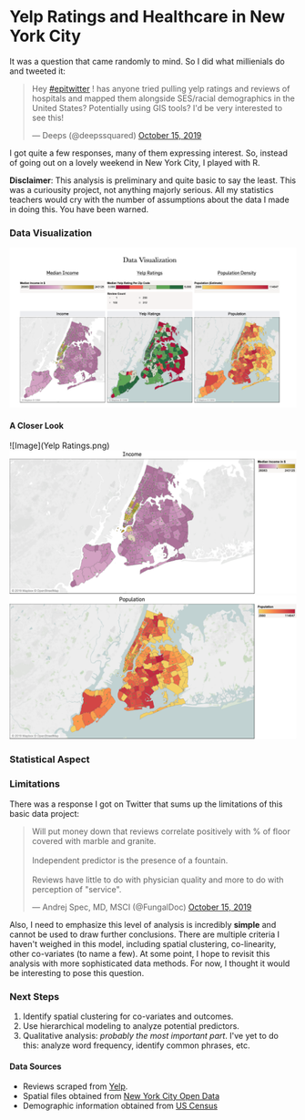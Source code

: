 # Yelp Ratings and Healthcare in New York City

It was a question that came randomly to mind. So I did what millienials do and tweeted it:

<blockquote class="twitter-tweet" data-lang="en"><p lang="en" dir="ltr">Hey <a href="https://twitter.com/hashtag/epitwitter?src=hash&amp;ref_src=twsrc%5Etfw">#epitwitter</a> ! has anyone tried pulling yelp ratings and reviews of hospitals and mapped them alongside SES/racial demographics in the United States? Potentially using GIS tools? I&#39;d be very interested to see this!</p>&mdash; Deeps (@deepssquared) <a href="https://twitter.com/deepssquared/status/1183908738031390721?ref_src=twsrc%5Etfw">October 15, 2019</a></blockquote>

<script async src="https://platform.twitter.com/widgets.js" charset="utf-8"></script>

I got quite a few responses, many of them expressing interest. So, instead of going out on a lovely weekend in New York City, I played with R.

**Disclaimer**: This analysis is preliminary and quite basic to say the least. This was a curiousity project, not anything majorly serious. All my statistics teachers would cry with the number of assumptions about the data I made in doing this. You have been warned.

### Data Visualization
![Image](map.png)

#### A Closer Look
![Image](Yelp Ratings.png)
![Image](Income.png)
![Image](Population.png)


### Statistical Aspect



### Limitations

There was a response I got on Twitter that sums up the limitations of this basic data project: 

<blockquote class="twitter-tweet" data-lang="en"><p lang="en" dir="ltr">Will put money down that reviews correlate positively with % of floor covered with marble and granite. <br><br>Independent predictor is the presence of a fountain.<br><br>Reviews have little to do with physician quality and more to do with perception of &quot;service&quot;.</p>&mdash; Andrej Spec, MD, MSCI (@FungalDoc) <a href="https://twitter.com/FungalDoc/status/1184140735144255489?ref_src=twsrc%5Etfw">October 15, 2019</a></blockquote>

<script async src="https://platform.twitter.com/widgets.js" charset="utf-8"></script>

Also, I need to emphasize this level of analysis is incredibly **simple** and cannot be used to draw further conclusions. There are multiple criteria I haven't weighed in this model, including spatial clustering, co-linearity, other co-variates (to name a few). At some point, I hope to revisit this analysis with more sophisticated data methods. For now, I thought it would be interesting to pose this question.

### Next Steps

1. Identify spatial clustering for co-variates and outcomes.
2. Use hierarchical modeling to analyze potential predictors.
3. Qualitative analysis: *probably the most important part*. I've yet to do this: analyze word frequency, identify common phrases, etc. 

#### Data Sources

- Reviews scraped from [Yelp](https://yelp.com/).
- Spatial files obtained from [New York City Open Data](https://data.cityofnewyork.us/widgets/i8iw-xf4u)
- Demographic information obtained from [US Census](https://factfinder.census.gov/faces/nav/jsf/pages/download_center.xhtml)
